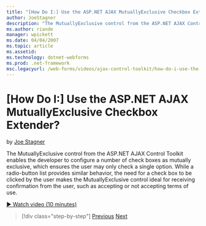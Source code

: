 ```yaml
---
title: "[How Do I:] Use the ASP.NET AJAX MutuallyExclusive Checkbox Extender? | Microsoft Docs"
author: JoeStagner
description: "The MutuallyExclusive control from the ASP.NET AJAX Control Toolkit enables the developer to configure a number of check boxes as mutually exclusive, which e..."
ms.author: riande
manager: wpickett
ms.date: 04/04/2007
ms.topic: article
ms.assetid: 
ms.technology: dotnet-webforms
ms.prod: .net-framework
msc.legacyurl: /web-forms/videos/ajax-control-toolkit/how-do-i-use-the-aspnet-ajax-mutuallyexclusive-checkbox-extender
---
```

[How Do I:] Use the ASP.NET AJAX MutuallyExclusive Checkbox Extender?
====================
by [Joe Stagner](https://github.com/JoeStagner)

The MutuallyExclusive control from the ASP.NET AJAX Control Toolkit enables the developer to configure a number of check boxes as mutually exclusive, which ensures the user may only check a single option. While a radio-button list provides similar behavior, the need for a check box to be clicked by the user makes the MutuallyExclusive control ideal for receiving confirmation from the user, such as accepting or not accepting terms of use.

[&#9654; Watch video (10 minutes)](https://channel9.msdn.com/Blogs/ASP-NET-Site-Videos/how-do-i-use-the-aspnet-ajax-mutuallyexclusive-checkbox-extender)

>[!div class="step-by-step"] [Previous](how-do-i-use-the-aspnet-ajax-maskededit-controls.md) [Next](how-do-i-use-the-aspnet-ajax-nobot-control.md)